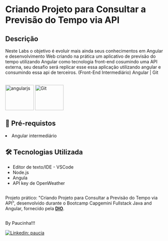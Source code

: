 # Criando Projeto para Consultar a Previsão do Tempo via API


## Descrição

Neste Labs o objetivo é evoluir mais ainda seus conhecimentos em Angular e desenvolvimento Web criando na prática um aplicativo de previsão do tempo utilizando Angular como tecnologia front-end cosumindo uma API externa, seu desafio será replicar esse essa aplicação utilizando angular e consumindo essa api de terceiros. (Front-End Intermediário)
Angular | Git

<div style="display: inline_block"><br>
 <img align="center" alt="angularjs" height="80" width="90" src="https://cdn.jsdelivr.net/gh/devicons/devicon/icons/angularjs/angularjs-original.svg"/>
 <img align="center" alt="Git" height="80" width="90" src="https://cdn.jsdelivr.net/gh/devicons/devicon/icons/git/git-original.svg"/>
</div>

## 🧩 Pré-requistos

 <li>Angular intermediário</li>

## 🛠 Tecnologias Utilizada

<ul>
   <li>Editor de texto/IDE - VSCode</li>
   <li>Node.js</li>
   <li>Angula</li>
   <li>API key de OpenWeather</li> 
</ul>

##

Projeto prático: "Criando Projeto para Consultar a Previsão do Tempo via API", desenvolvido durante o Bootcamp Capgemini Fullstack Java and Angular, fornecido pela [**DIO**](https://www.dio.me/).

##

By Paucinha!!!

[![Linkedin: paucia](https://img.shields.io/badge/Paucia-blue?style=flat-square&logo=Linkedin&logoColor=white&link=https://www.linkedin.com/in/paucia-lisboa/)](https://www.linkedin.com/in/paucia-lisboa/)

